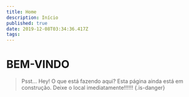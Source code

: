 ```yaml
---
title: Home
description: Início
published: true
date: 2019-12-08T03:34:36.417Z
tags: 
---
```


# BEM-VINDO

> Psst...
> Hey!
> O que está fazendo aqui?
> Esta página ainda está em construção. Deixe o local imediatamente!!!!!! 
{.is-danger}



